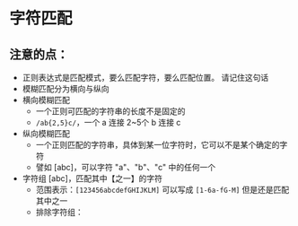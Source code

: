 # 字符匹配

## 注意的点：
- 正则表达式是匹配模式，要么匹配字符，要么匹配位置。 请记住这句话
- 模糊匹配分为横向与纵向
- 横向模糊匹配
    - 一个正则可匹配的字符串的长度不是固定的
    - `/ab{2,5}c/`，一个 a 连接 2~5个 b 连接 c 
- 纵向模糊匹配
    - 一个正则匹配的字符串，具体到某一位字符时，它可以不是某个确定的字符
    - 譬如 [abc]，可以字符 "a"、"b"、"c" 中的任何一个
- 字符组 [abc]，匹配其中【之一】的字符
    - 范围表示：`[123456abcdefGHIJKLM]` 可以写成 `[1-6a-fG-M]` 但是还是匹配其中之一
    - 排除字符组：
